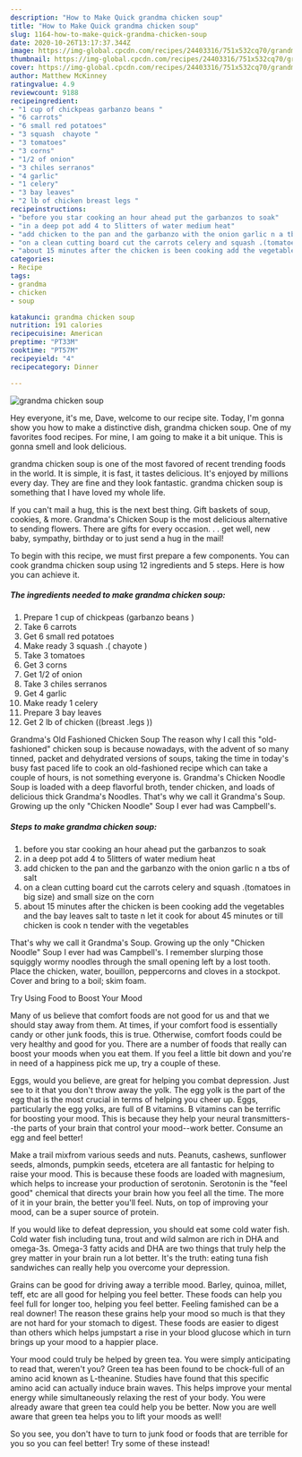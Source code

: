 ```yaml
---
description: "How to Make Quick grandma chicken soup"
title: "How to Make Quick grandma chicken soup"
slug: 1164-how-to-make-quick-grandma-chicken-soup
date: 2020-10-26T13:17:37.344Z
image: https://img-global.cpcdn.com/recipes/24403316/751x532cq70/grandma-chicken-soup-recipe-main-photo.jpg
thumbnail: https://img-global.cpcdn.com/recipes/24403316/751x532cq70/grandma-chicken-soup-recipe-main-photo.jpg
cover: https://img-global.cpcdn.com/recipes/24403316/751x532cq70/grandma-chicken-soup-recipe-main-photo.jpg
author: Matthew McKinney
ratingvalue: 4.9
reviewcount: 9188
recipeingredient:
- "1 cup of chickpeas garbanzo beans "
- "6 carrots"
- "6 small red potatoes"
- "3 squash  chayote "
- "3 tomatoes"
- "3 corns"
- "1/2 of onion"
- "3 chiles serranos"
- "4 garlic"
- "1 celery"
- "3 bay leaves"
- "2 lb of chicken breast legs "
recipeinstructions:
- "before you star cooking an hour ahead put the garbanzos to soak"
- "in a deep pot add 4 to 5litters of water medium heat"
- "add chicken to the pan and the garbanzo with the onion garlic n a tbs of salt"
- "on a clean cutting board cut the carrots celery and squash .(tomatoes in big size) and small size on the corn"
- "about 15 minutes after the chicken is been cooking add the vegetables and the bay leaves salt to taste n let it cook for about 45  minutes or till chicken is cook n tender with the vegetables"
categories:
- Recipe
tags:
- grandma
- chicken
- soup

katakunci: grandma chicken soup 
nutrition: 191 calories
recipecuisine: American
preptime: "PT33M"
cooktime: "PT57M"
recipeyield: "4"
recipecategory: Dinner

---
```



![grandma chicken soup](https://img-global.cpcdn.com/recipes/24403316/751x532cq70/grandma-chicken-soup-recipe-main-photo.jpg)

Hey everyone, it's me, Dave, welcome to our recipe site. Today, I'm gonna show you how to make a distinctive dish, grandma chicken soup. One of my favorites food recipes. For mine, I am going to make it a bit unique. This is gonna smell and look delicious.

grandma chicken soup is one of the most favored of recent trending foods in the world. It is simple, it is fast, it tastes delicious. It's enjoyed by millions every day. They are fine and they look fantastic. grandma chicken soup is something that I have loved my whole life.

If you can&#39;t mail a hug, this is the next best thing. Gift baskets of soup, cookies, &amp; more. Grandma&#39;s Chicken Soup is the most delicious alternative to sending flowers. There are gifts for every occasion. . . get well, new baby, sympathy, birthday or to just send a hug in the mail!


To begin with this recipe, we must first prepare a few components. You can cook grandma chicken soup using 12 ingredients and 5 steps. Here is how you can achieve it.

<!--inarticleads1-->

##### The ingredients needed to make grandma chicken soup:

1. Prepare 1 cup of chickpeas (garbanzo beans )
1. Take 6 carrots
1. Get 6 small red potatoes
1. Make ready 3 squash .( chayote )
1. Take 3 tomatoes
1. Get 3 corns
1. Get 1/2 of onion
1. Take 3 chiles serranos
1. Get 4 garlic
1. Make ready 1 celery
1. Prepare 3 bay leaves
1. Get 2 lb of chicken ((breast .legs ))


Grandma&#39;s Old Fashioned Chicken Soup The reason why I call this &#34;old-fashioned&#34; chicken soup is because nowadays, with the advent of so many tinned, packet and dehydrated versions of soups, taking the time in today&#39;s busy fast paced life to cook an old-fashioned recipe which can take a couple of hours, is not something everyone is. Grandma&#39;s Chicken Noodle Soup is loaded with a deep flavorful broth, tender chicken, and loads of delicious thick Grandma&#39;s Noodles. That&#39;s why we call it Grandma&#39;s Soup. Growing up the only &#34;Chicken Noodle&#34; Soup I ever had was Campbell&#39;s. 

<!--inarticleads2-->

##### Steps to make grandma chicken soup:

1. before you star cooking an hour ahead put the garbanzos to soak
1. in a deep pot add 4 to 5litters of water medium heat
1. add chicken to the pan and the garbanzo with the onion garlic n a tbs of salt
1. on a clean cutting board cut the carrots celery and squash .(tomatoes in big size) and small size on the corn
1. about 15 minutes after the chicken is been cooking add the vegetables and the bay leaves salt to taste n let it cook for about 45  minutes or till chicken is cook n tender with the vegetables


That&#39;s why we call it Grandma&#39;s Soup. Growing up the only &#34;Chicken Noodle&#34; Soup I ever had was Campbell&#39;s. I remember slurping those squiggly wormy noodles through the small opening left by a lost tooth. Place the chicken, water, bouillon, peppercorns and cloves in a stockpot. Cover and bring to a boil; skim foam. 

Try Using Food to Boost Your Mood


Many of us believe that comfort foods are not good for us and that we should stay away from them. At times, if your comfort food is essentially candy or other junk foods, this is true. Otherwise, comfort foods could be very healthy and good for you. There are a number of foods that really can boost your moods when you eat them. If you feel a little bit down and you're in need of a happiness pick me up, try a couple of these.

Eggs, would you believe, are great for helping you combat depression. Just see to it that you don't throw away the yolk. The egg yolk is the part of the egg that is the most crucial in terms of helping you cheer up. Eggs, particularly the egg yolks, are full of B vitamins. B vitamins can be terrific for boosting your mood. This is because they help your neural transmitters--the parts of your brain that control your mood--work better. Consume an egg and feel better!

Make a trail mixfrom various seeds and nuts. Peanuts, cashews, sunflower seeds, almonds, pumpkin seeds, etcetera are all fantastic for helping to raise your mood. This is because these foods are loaded with magnesium, which helps to increase your production of serotonin. Serotonin is the "feel good" chemical that directs your brain how you feel all the time. The more of it in your brain, the better you'll feel. Nuts, on top of improving your mood, can be a super source of protein.

If you would like to defeat depression, you should eat some cold water fish. Cold water fish including tuna, trout and wild salmon are rich in DHA and omega-3s. Omega-3 fatty acids and DHA are two things that truly help the grey matter in your brain run a lot better. It's the truth: eating tuna fish sandwiches can really help you overcome your depression. 

Grains can be good for driving away a terrible mood. Barley, quinoa, millet, teff, etc are all good for helping you feel better. These foods can help you feel full for longer too, helping you feel better. Feeling famished can be a real downer! The reason these grains help your mood so much is that they are not hard for your stomach to digest. These foods are easier to digest than others which helps jumpstart a rise in your blood glucose which in turn brings up your mood to a happier place.

Your mood could truly be helped by green tea. You were simply anticipating to read that, weren't you? Green tea has been found to be chock-full of an amino acid known as L-theanine. Studies have found that this specific amino acid can actually induce brain waves. This helps improve your mental energy while simultaneously relaxing the rest of your body. You were already aware that green tea could help you be better. Now you are well aware that green tea helps you to lift your moods as well!

So you see, you don't have to turn to junk food or foods that are terrible for you so you can feel better! Try some of these instead!

